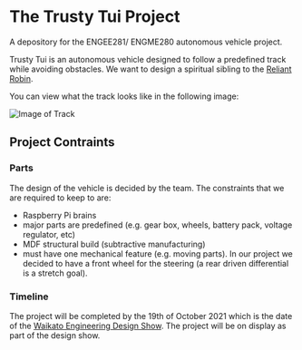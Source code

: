 # The Trusty Tui Project
A depository for the ENGEE281/ ENGME280 autonomous vehicle project.

Trusty Tui is an autonomous vehicle designed to follow a predefined track while avoiding obstacles. We want to design a spiritual sibling to the [Reliant Robin](https://www.youtube.com/watch?v=QQh56geU0X8). 

You can view what the track looks like in the following image:

![Image of Track](https://raw.githubusercontent.com/Turnagra/trustytui/main/READMEimgs/20210802_095915.jpg)

## Project Contraints

### Parts

The design of the vehicle is decided by the team. The constraints that we are required to keep to are:
- Raspberry Pi brains
- major parts are predefined (e.g. gear box, wheels, battery pack, voltage regulator, etc)
- MDF structural build (subtractive manufacturing)
- must have one mechanical feature (e.g. moving parts). In our project we decided to have a front wheel for the steering (a rear driven differential is a stretch goal).

### Timeline

The project will be completed by the 19th of October 2021 which is the date of the <a href="https://eng.waikato.ac.nz/study/engineering-design-show" target="_blank">Waikato Engineering Design Show</a>. The project will be on display as part of the design show.
